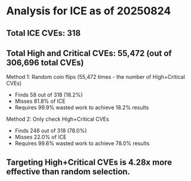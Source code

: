 # Analysis for ICE as of 20250824

## Total ICE CVEs: 318
## Total High and Critical CVEs: 55,472 (out of 306,696 total CVEs)

Method 1: Random coin flips (55,472 times - the number of High+Critical CVEs)
  - Finds 58 out of 318 (18.2%)
  - Misses 81.8% of ICE
  - Requires 99.9% wasted work to achieve 18.2% results

Method 2: Only check High+Critical CVEs
  - Finds 248 out of 318 (78.0%)
  - Misses 22.0% of ICE
  - Requires 99.6% wasted work to achieve 78.0% results

## Targeting High+Critical CVEs is 4.28x more effective than random selection.
